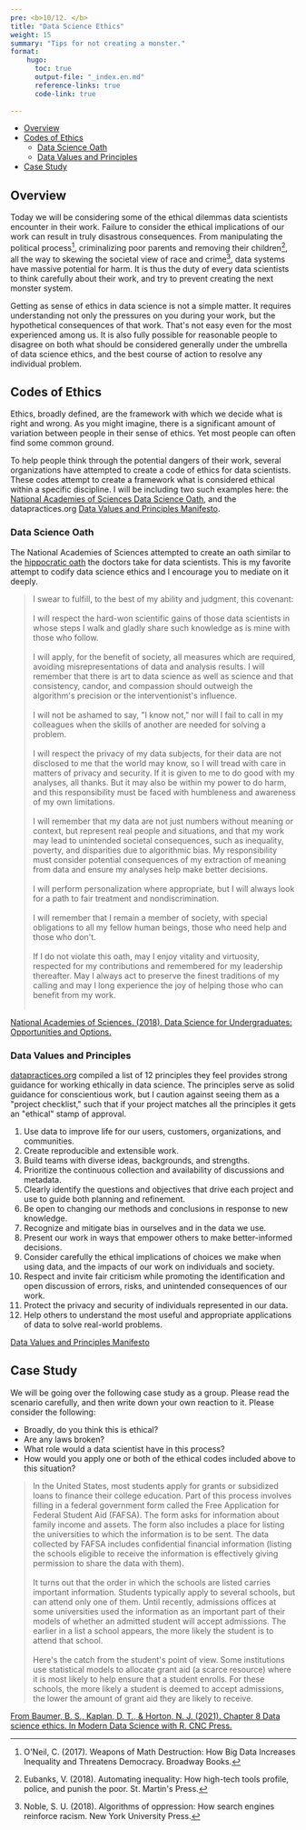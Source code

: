 ```yaml
---
pre: <b>10/12. </b>
title: "Data Science Ethics"
weight: 15
summary: "Tips for not creating a monster."
format:
    hugo:
      toc: true
      output-file: "_index.en.md"
      reference-links: true
      code-link: true
      
---
```




-   [Overview][]
-   [Codes of Ethics][]
    -   [Data Science Oath][]
    -   [Data Values and Principles][]
-   [Case Study][]

## Overview

Today we will be considering some of the ethical dilemmas data scientists encounter in their work. Failure to consider the ethical implications of our work can result in truly disastrous consequences. From manipulating the political process[^1], criminalizing poor parents and removing their children[^2], all the way to skewing the societal view of race and crime[^3], data systems have massive potential for harm. It is thus the duty of every data scientists to think carefully about their work, and try to prevent creating the next monster system.

Getting as sense of ethics in data science is not a simple matter. It requires understanding not only the pressures on you during your work, but the hypothetical consequences of that work. That's not easy even for the most experienced among us. It is also fully possible for reasonable people to disagree on both what should be considered generally under the umbrella of data science ethics, and the best course of action to resolve any individual problem.

## Codes of Ethics

Ethics, broadly defined, are the framework with which we decide what is right and wrong. As you might imagine, there is a significant amount of variation between people in their sense of ethics. Yet most people can often find some common ground.

To help people think through the potential dangers of their work, several organizations have attempted to create a code of ethics for data scientists. These codes attempt to create a framework what is considered ethical within a specific discipline. I will be including two such examples here: the [National Academies of Sciences Data Science Oath][], and the datapractices.org [Data Values and Principles Manifesto][].

### Data Science Oath

The National Academies of Sciences attempted to create an oath similar to the [hippocratic oath][] the doctors take for data scientists. This is my favorite attempt to codify data science ethics and I encourage you to mediate on it deeply.

> I swear to fulfill, to the best of my ability and judgment, this covenant:</br></br>
> I will respect the hard-won scientific gains of those data scientists in whose steps I walk and gladly share such knowledge as is mine with those who follow.</br></br>
> I will apply, for the benefit of society, all measures which are required, avoiding misrepresentations of data and analysis results.
> I will remember that there is art to data science as well as science and that consistency, candor, and compassion should outweigh the algorithm's precision or the interventionist's influence.</br></br>
> I will not be ashamed to say, "I know not," nor will I fail to call in my colleagues when the skills of another are needed for solving a problem.</br></br>
> I will respect the privacy of my data subjects, for their data are not disclosed to me that the world may know, so I will tread with care in matters of privacy and security. If it is given to me to do good with my analyses, all thanks. But it may also be within my power to do harm, and this responsibility must be faced with humbleness and awareness of my own limitations.</br></br>
> I will remember that my data are not just numbers without meaning or context, but represent real people and situations, and that my work may lead to unintended societal consequences, such as inequality, poverty, and disparities due to algorithmic bias. My responsibility must consider potential consequences of my extraction of meaning from data and ensure my analyses help make better decisions.</br></br>
> I will perform personalization where appropriate, but I will always look for a path to fair treatment and nondiscrimination.</br></br>
> I will remember that I remain a member of society, with special obligations to all my fellow human beings, those who need help and those who don't.</br></br>
> If I do not violate this oath, may I enjoy vitality and virtuosity, respected for my contributions and remembered for my leadership thereafter. May I always act to preserve the finest traditions of my calling and may I long experience the joy of helping those who can benefit from my work.</br></br>

[National Academies of Sciences. (2018). Data Science for Undergraduates: Opportunities and Options.][National Academies of Sciences Data Science Oath]

### Data Values and Principles

[datapractices.org][] compiled a list of 12 principles they feel provides strong guidance for working ethically in data science. The principles serve as solid guidance for conscientious work, but I caution against seeing them as a "project checklist," such that if your project matches all the principles it gets an "ethical" stamp of approval.

1.  Use data to improve life for our users, customers, organizations, and communities.
2.  Create reproducible and extensible work.
3.  Build teams with diverse ideas, backgrounds, and strengths.
4.  Prioritize the continuous collection and availability of discussions and metadata.
5.  Clearly identify the questions and objectives that drive each project and use to guide both planning and refinement.
6.  Be open to changing our methods and conclusions in response to new knowledge.
7.  Recognize and mitigate bias in ourselves and in the data we use.
8.  Present our work in ways that empower others to make better-informed decisions.
9.  Consider carefully the ethical implications of choices we make when using data, and the impacts of our work on individuals and society.
10. Respect and invite fair criticism while promoting the identification and open discussion of errors, risks, and unintended consequences of our work.
11. Protect the privacy and security of individuals represented in our data.
12. Help others to understand the most useful and appropriate applications of data to solve real-world problems.

[Data Values and Principles Manifesto][]

## Case Study

We will be going over the following case study as a group. Please read the scenario carefully, and then write down your own reaction to it. Please consider the following:

-   Broadly, do you think this is ethical?
-   Are any laws broken?
-   What role would a data scientist have in this process?
-   How would you apply one or both of the ethical codes included above to this situation?

> In the United States, most students apply for grants or subsidized loans to finance their college education. Part of this process involves filling in a federal government form called the Free Application for Federal Student Aid (FAFSA). The form asks for information about family income and assets. The form also includes a place for listing the universities to which the information is to be sent. The data collected by FAFSA includes confidential financial information (listing the schools eligible to receive the information is effectively giving permission to share the data with them).</br></br>
> It turns out that the order in which the schools are listed carries important information. Students typically apply to several schools, but can attend only one of them. Until recently, admissions offices at some universities used the information as an important part of their models of whether an admitted student will accept admissions. The earlier in a list a school appears, the more likely the student is to attend that school.</br></br>
> Here's the catch from the student's point of view. Some institutions use statistical models to allocate grant aid (a scarce resource) where it is most likely to help ensure that a student enrolls. For these schools, the more likely a student is deemed to accept admissions, the lower the amount of grant aid they are likely to receive.

[From Baumer, B. S., Kaplan, D. T., & Horton, N. J. (2021). Chapter 8 Data science ethics. In Modern Data Science with R. CNC Press.][]

[^1]: O'Neil, C. (2017). Weapons of Math Destruction: How Big Data Increases Inequality and Threatens Democracy. Broadway Books.

[^2]: Eubanks, V. (2018). Automating inequality: How high-tech tools profile, police, and punish the poor. St. Martin's Press.

[^3]: Noble, S. U. (2018). Algorithms of oppression: How search engines reinforce racism. New York University Press.

  [Overview]: #overview
  [Codes of Ethics]: #codes-of-ethics
  [Data Science Oath]: #data-science-oath
  [Data Values and Principles]: #data-values-and-principles
  [Case Study]: #case-study
  [National Academies of Sciences Data Science Oath]: https://doi.org/10.17226/25104
  [Data Values and Principles Manifesto]: https://datapractices.org/manifesto/
  [hippocratic oath]: https://en.wikipedia.org/wiki/Hippocratic_Oath
  [datapractices.org]: datapractices.org
  [From Baumer, B. S., Kaplan, D. T., & Horton, N. J. (2021). Chapter 8 Data science ethics. In Modern Data Science with R. CNC Press.]: https://mdsr-book.github.io/mdsr2e/

